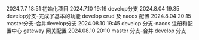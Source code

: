2024.7.7 18:51 初始化项目
2024.7.10 19:19 develop分支
2024.8.04 19.35 develop分支-完成了基本的功能 develop crud 及 nacos 配置
2024.8.04 20:15 master分支-合并develop分支
2024.08.10 19:45 develop 分支-nacos 注册和配置中心 gateway 网关配置
2024.08.10 20:10 master 分支-合并 develop 分支
